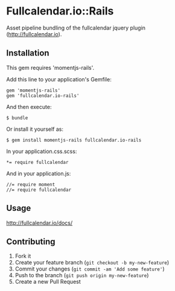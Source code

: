 # Fullcalendar.io::Rails

Asset pipeline bundling of the fullcalendar jquery plugin (http://fullcalendar.io).

## Installation

This gem requires 'momentjs-rails'.

Add this line to your application's Gemfile:

    gem 'momentjs-rails'
    gem 'fullcalendar.io-rails'

And then execute:

    $ bundle

Or install it yourself as:

    $ gem install momentjs-rails fullcalendar.io-rails

In your application.css.scss:

    *= require fullcalendar

And in your application.js:

    //= require moment
    //= require fullcalendar

## Usage

http://fullcalendar.io/docs/

## Contributing

1. Fork it
2. Create your feature branch (`git checkout -b my-new-feature`)
3. Commit your changes (`git commit -am 'Add some feature'`)
4. Push to the branch (`git push origin my-new-feature`)
5. Create a new Pull Request
